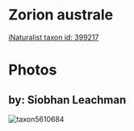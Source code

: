 
Zorion australe
===============
  
[iNaturalist taxon id: 399217](https://www.inaturalist.org/taxa/399217)
# Photos

## by: Siobhan Leachman
  
![taxon5610684](https://inaturalist-open-data.s3.amazonaws.com/photos/5904389/medium.jpeg)